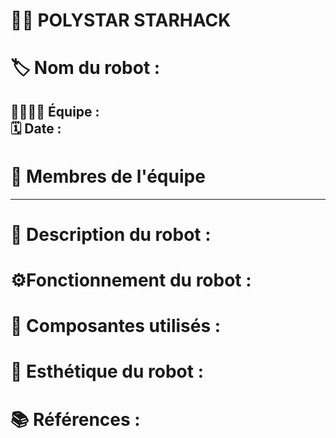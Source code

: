 # 🌟🤖 POLYSTAR STARHACK 

#  🏷️ Nom du robot :  

## 👨‍💻👩‍💻 Équipe :  <br> 🗓️ Date : 

# 👥 Membres de l'équipe <br>

<hr style="border-color: #40E0D0; border-width: 5px;">


# 📄 Description du robot :

# ⚙️Fonctionnement du robot :

# 🧩 Composantes utilisés :

# 🎨 Esthétique du robot :

# 📚 Références :
